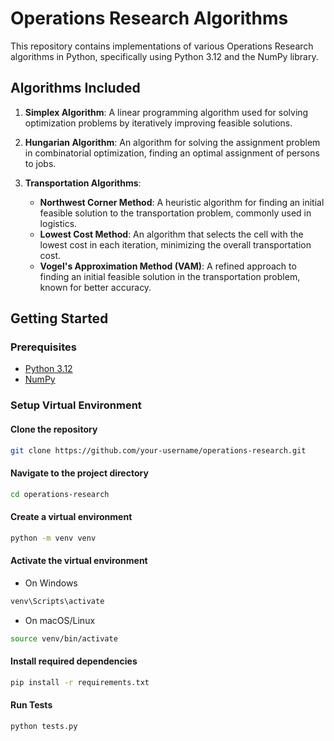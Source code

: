 # Operations Research Algorithms

This repository contains implementations of various Operations Research algorithms in Python, specifically using Python 3.12 and the NumPy library.

## Algorithms Included

1. **Simplex Algorithm**: A linear programming algorithm used for solving optimization problems by iteratively improving feasible solutions.

2. **Hungarian Algorithm**: An algorithm for solving the assignment problem in combinatorial optimization, finding an optimal assignment of persons to jobs.

3. **Transportation Algorithms**:
   - **Northwest Corner Method**: A heuristic algorithm for finding an initial feasible solution to the transportation problem, commonly used in logistics.
   - **Lowest Cost Method**: An algorithm that selects the cell with the lowest cost in each iteration, minimizing the overall transportation cost.
   - **Vogel's Approximation Method (VAM)**: A refined approach to finding an initial feasible solution in the transportation problem, known for better accuracy.

## Getting Started

### Prerequisites

- [Python 3.12](https://www.python.org/downloads/release)
- [NumPy](https://numpy.org/)

### Setup Virtual Environment

#### Clone the repository
```bash
git clone https://github.com/your-username/operations-research.git
```

#### Navigate to the project directory
```bash
cd operations-research
```

#### Create a virtual environment
```bash
python -m venv venv
```

#### Activate the virtual environment
- On Windows
```cmd
venv\Scripts\activate
```
- On macOS/Linux
```bash
source venv/bin/activate
```

#### Install required dependencies
```bash
pip install -r requirements.txt
```


#### Run Tests
```bash
python tests.py
```
